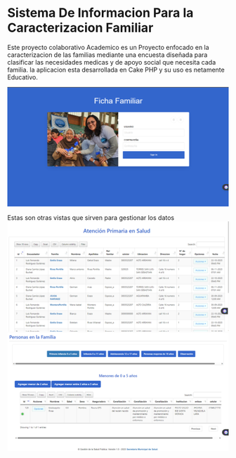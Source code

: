 # Sistema De Informacion Para la Caracterizacion Familiar 

Este proyecto colaborativo Academico es un Proyecto enfocado en la caracterizacion de las familias mediante una encuesta diseñada para clasificar las necesidades medicas y de apoyo social que necesita cada familia.
la aplicacion esta desarrollada en Cake PHP y su uso es netamente Educativo.

![Logo de mi proyecto](one.png)

Estas son otras vistas que sirven para gestionar los datos
![Logo de mi proyecto](two.png)
![Logo de mi proyecto](three.png)
